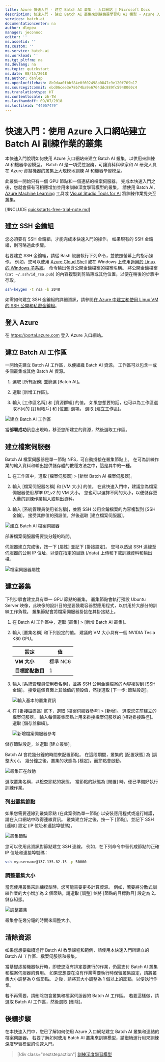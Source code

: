 ```yaml
---
title: Azure 快速入門 - 建立 Batch AI 叢集 - 入口網站 | Microsoft Docs
description: 快速入門 - 建立 Batch AI 叢集來訓練機器學習和 AI 模型 - Azure 入口網站
services: batch-ai
documentationcenter: na
author: dlepow
manager: jeconnoc
editor: ''
ms.assetid: ''
ms.custom: ''
ms.service: batch-ai
ms.workload: ''
ms.tgt_pltfrm: na
ms.devlang: na
ms.topic: quickstart
ms.date: 08/15/2018
ms.author: danlep
ms.openlocfilehash: 8b9daa0fbbf84e0f602498a0847c9e120f709b17
ms.sourcegitcommit: ebd06cee3e78674ba9e6764ddc889fc5948060c4
ms.translationtype: HT
ms.contentlocale: zh-TW
ms.lasthandoff: 09/07/2018
ms.locfileid: "44057479"
---
```

# <a name="quickstart-create-a-cluster-for-batch-ai-training-jobs-using-the-azure-portal"></a>快速入門：使用 Azure 入口網站建立 Batch AI 訓練作業的叢集

本快速入門說明如何使用 Azure 入口網站來建立 Batch AI 叢集，以供用來訓練 AI 和機器學習模型。 Batch AI 是一項受控服務，可讓資料科學家和 AI 研究人員在 Azure 虛擬機器的叢集上大規模地訓練 AI 和機器學習模型。

此叢集一開始只有一個 GPU 節點和一個連結的檔案伺服器。 完成本快速入門之後，您就會擁有可相應增加並用來訓練深度學習模型的叢集。 請使用 Batch AI、[Azure Machine Learning](../machine-learning/service/overview-what-is-azure-ml.md) 工具或 [Visual Studio Tools for AI](https://github.com/Microsoft/vs-tools-for-ai) 將訓練作業提交至叢集。

[!INCLUDE [quickstarts-free-trial-note.md](../../includes/quickstarts-free-trial-note.md)]

## <a name="create-ssh-key-pair"></a>建立 SSH 金鑰組

您必須要有 SSH 金鑰組，才能完成本快速入門的操作。 如果現有的 SSH 金鑰組，則可略過此步驟。

若要建立 SSH 金鑰組，請從 Bash 殼層執行下列命令，並依照螢幕上的指示操作。 例如，您可以使用 [Azure Cloud Shell](../cloud-shell/overview.md) 或在 Windows 上使用[適用於 Linux 的 Windows 子系統](/windows/wsl/install-win10)。 命令輸出包含公開金鑰檔案的檔案名稱。 將公開金鑰檔案 (`cat ~/.ssh/id_rsa.pub`) 的內容複製到剪貼簿或其他位置，以便在稍後的步驟中存取。

```bash
ssh-keygen -t rsa -b 2048
```

如需如何建立 SSH 金鑰組的詳細資訊，請參閱[在 Azure 中建立和使用 Linux VM 的 SSH 公開和私密金鑰組](../virtual-machines/linux/mac-create-ssh-keys.md)。

## <a name="sign-in-to-azure"></a>登入 Azure

在 https://portal.azure.com 登入 Azure 入口網站。

## <a name="create-a-batch-ai-workspace"></a>建立 Batch AI 工作區

一開始先建立 Batch AI 工作區，以便組織 Batch AI 資源。 工作區可以包含一或多個叢集或其他 Batch AI 資源。

1. 選取 [所有服務] 並篩選 [Batch AI]。

2. 選取 [新增工作區]。

3. 輸入 [工作區名稱] 和 [資源群組] 的值。 如果您想要的話，也可以為工作區選取不同的 [訂用帳戶] 和 [位置] 選項。 選取 [建立工作區]。

  ![建立 Batch AI 工作區](./media/quickstart-create-cluster-portal/create-workspace.png)

當**部署成功**訊息出現時，移至您所建立的資源，然後選取工作區。

## <a name="create-a-file-server"></a>建立檔案伺服器

Batch AI 檔案伺服器是單一節點 NFS，可自動掛接在叢集節點上。 在可為訓練作業的輸入資料和輸出提供儲存體的數種方法之中，這是其中的一種。

1. 在工作區中，選取 [檔案伺服器] > [新增 Batch AI 檔案伺服器]。

2. 輸入 [檔案伺服器名稱] 和 [VM 大小] 的值。 在此快速入門中，建議您為檔案伺服器使用*標準 D1_v2* 的 VM 大小。 您也可以選擇不同的大小，以便儲存更大量的訓練作業輸入或輸出資料。

3. 輸入 [系統管理員使用者名稱]，並將 SSH 公用金鑰檔案的內容複製到 [SSH 金鑰]。 接受其餘值的預設值，然後選取 [建立檔案伺服器]。

  ![建立 Batch AI 檔案伺服器](./media/quickstart-create-cluster-portal/create-file-server.png)

部署檔案伺服器需要幾分鐘的時間。

伺服器建立完成後，按一下 [屬性] 並記下 [掛接設定]。 您可以透過 SSH 連線至伺服器的公用 IP 位址，以便在指定的目錄 (/data) 上傳和下載訓練資料和輸出檔。

![檔案伺服器屬性](./media/quickstart-create-cluster-portal/file-server-properties.png)

## <a name="create-a-cluster"></a>建立叢集

下列步驟會建立具有單一 GPU 節點的叢集。 叢集節點會執行預設 Ubuntu Server 映像，此映像的設計目的是要裝載容器型應用程式，以供用於大部分的訓練工作負載。 叢集節點會將檔案伺服器掛接在其掛接點上。 

1. 在 Batch AI 工作區中，選取 [叢集] > [新增 Batch AI 叢集]。

2. 輸入 [叢集名稱] 和下列設定的值。 建議的 VM 大小具有一個 NVIDIA Tesla K80 GPU。
  
   |設定  |值  |
   |---------|---------|
   |**VM 大小**     |標準 NC6|
   |**目標節點數目**     |1|

3. 輸入 [系統管理員使用者名稱]，並將 SSH 公用金鑰檔案的內容複製到 [SSH 金鑰]。 接受這個頁面上其餘值的預設值，然後選取 [下一步: 節點設定]。

   ![輸入基本的叢集資訊](./media/quickstart-create-cluster-portal/create-cluster.png)

4. 在 [掛接磁碟區] 底下，選取 [檔案伺服器參考] > [新增]。 選取您先前建立的檔案伺服器。 輸入每個叢集節點上用來掛接檔案伺服器的 [相對掛接路徑]。 選取 [儲存並繼續]。

   ![新增檔案伺服器參考](./media/quickstart-create-cluster-portal/file-server-reference.png)

儲存節點設定，並選取 [建立叢集]。

Batch AI 會花幾分鐘的時間來配置節點。 在這段期間，叢集的 [配置狀態] 為 [調整大小]。 幾分鐘之後，叢集的狀態為 [穩定]，而節點會啟動。

![叢集正在啟動](./media/quickstart-create-cluster-portal/cluster-resizing.png)

選取叢集名稱，以檢查節點的狀態。 當節點的狀態為 [閒置] 時，便已準備好執行訓練作業。

### <a name="list-cluster-nodes"></a>列出叢集節點

如果您需要連線到叢集節點 (在此案例為單一節點) 以安裝應用程式或進行維護，請在入口網站中取得連線資訊。 叢集建立好之後，按一下 [節點]，並記下 SSH [連線] 設定 (IP 位址和連接埠號碼)。

![叢集節點](./media/quickstart-create-cluster-portal/cluster-nodes.png)

您可以使用此資訊對節點建立 SSH 連線。 例如，在下列命令中替代成節點的正確 IP 位址和連接埠號碼：

```bash
ssh myusername@137.135.82.15 -p 50000
``` 

### <a name="resize-the-cluster"></a>調整叢集大小

當您使用叢集來訓練模型時，您可能需要更多計算資源。 例如，若要將分散式訓練作業的大小增加為 2 個節點，請選取 [調整] 並將 [節點的目標數目] 設定為 2。 儲存組態。

![調整叢集](./media/quickstart-create-cluster-portal/scale-cluster.png)

叢集會花幾分鐘的時間來調整大小。

## <a name="clean-up-resources"></a>清除資源

如果您想要繼續進行 Batch AI 教學課程和範例，請使用本快速入門所建立的 Batch AI 工作區、檔案伺服器和叢集。

當基礎虛擬機器執行時，即使您沒有排定要進行的作業，仍需支付 Batch AI 叢集和檔案伺服器的費用。 如果您想要在沒有作業需要執行時保留叢集設定，請將叢集大小調整為 0 個節點。 之後，請將其大小調整為 1 個以上的節點，以便執行作業。 

若不再需要，請刪除包含叢集和檔案伺服器的 Batch AI 工作區。 若要這樣做，請選取 Batch AI 工作區，然後選取 [刪除]。

## <a name="next-steps"></a>後續步驟

在本快速入門中，您已了解如何使用 Azure 入口網站建立 Batch AI 叢集和連結的檔案伺服器。 若要了解如何使用 Batch AI 叢集來訓練模型，請繼續進行用來訓練深度學習模型的快速入門。

> [!div class="nextstepaction"]
> [訓練深度學習模型](./quickstart-tensorflow-training-cli.md)
